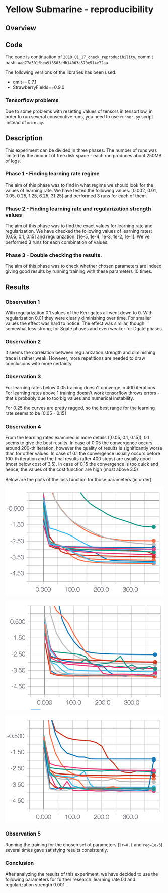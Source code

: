 # Yellow Submarine - reproducibility

## Overview


## Code 

The code is continuation of `2019_01_17_check_reproducibility`, commit hash: `aad77a501fbea913503edb14063a570e514e72aa`

The following versions of the libraries has been used:
- qmlt==0.7.1
- StrawberryFields==0.9.0

### Tensorflow problems

Due to some problems with resetting values of tensors in tensorflow, in order to run several consecutive runs, you need to use `runner.py` script instead of `main.py`.

## Description

This experiment can be divided in three phases. The number of runs was limited by the amount of free disk space - each run produces about 250MB of logs.

### Phase 1 - Finding learning rate regime

The aim of this phase was to find in what regime we should look for the values of learning rate. We have tested the following values: [0.002, 0.01, 0.05, 0.25, 1.25, 6.25, 31.25] and performed 3 runs for each of them.

### Phase 2 - Finding learning rate and regularization strength values

The aim of this phase was to find the exact values for learning rate and regularization. We have checked the following values of learning rates: [0.05, 0.1, 0.15] and regularization: [1e-5, 1e-4, 1e-3, 1e-2, 1e-1]. We've performed 3 runs for each combination of values.

### Phase 3 - Double checking the results. 

The aim of this phase was to check whether chosen parameters are indeed giving good results by running training with these parameters 10 times.

## Results

### Observation 1

With regularization 0.1 values of the Kerr gates all went down to 0.
With regularization 0.01 they were clearly diminishing over time. 
For smaller values the effect was hard to notice.
The effect was similar, though somewhat less strong, for Sgate phases and even weaker for Dgate phases.

### Observation 2

It seems the correlation between regularization strength and diminishing trace is rather weak. However, more repetitions are needed to draw conclusions with more certainty.

### Observation 3

For learning rates below 0.05 training doesn't converge in 400 iterations. For learning rates above 1 training doesn't work tensorflow throws errors - that's probably due to too big values and numerical instability.

For 0.25 the curves are pretty ragged, so the best range for the learning rate seems to be [0.05 - 0.15]

### Observation 4

From the learning rates examined in more details ([0.05, 0.1, 0.15]), 0.1 seems to give the best results.
In case of 0.05 the convergence occurs around 200-th iteration, however the quality of results is significantly worse than for other values.
In case of 0.1 the convergence usually occurs before 100-th iteration and the final results (after 400 steps) are usually good (most below cost of 3.5).
In case of 0.15 the convergence is too quick and hence, the values of the cost function are high (most above 3.5)

Below are the plots of the loss function for those parameters (in order):

![](figures/lr_005.png)

![](figures/lr_01.png)

![](figures/lr_015.png)

### Observation 5

Running the training for the chosen set of parameters (`lr=0.1` and `reg=1e-3`) several times gave satisfying results consistently.

### Conclusion

After analyzing the results of this experiment, we have decided to use the following parameters for further research: learning rate 0.1 and regularization strength 0.001.